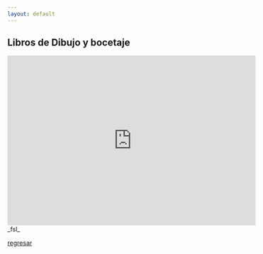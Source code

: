 ```yaml
---
layout: default
---
```


## Libros de Dibujo y bocetaje

<iframe src="https://archive.org/embed/force-dynamic-life-drawing-10th-anniversary-edition-pdfdrive-espanol" width="560" height="384" frameborder="0" webkitallowfullscreen="true" mozallowfullscreen="true" allowfullscreen></iframe>
_fsl_

[regresar](./)
